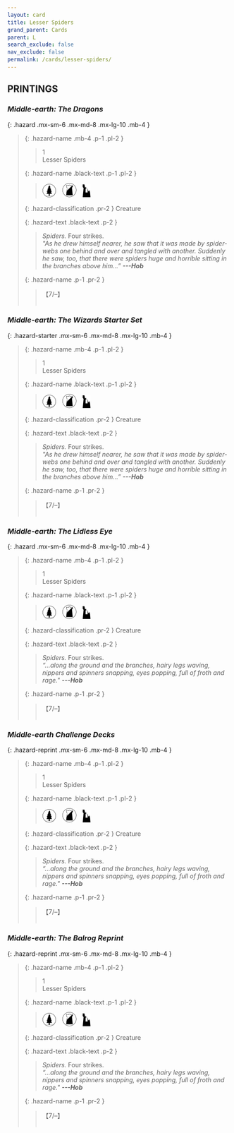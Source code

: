 ```yaml
---
layout: card
title: Lesser Spiders
grand_parent: Cards
parent: L
search_exclude: false
nav_exclude: false
permalink: /cards/lesser-spiders/
---
```


## PRINTINGS


### _Middle-earth: The Dragons_

{: .hazard .mx-sm-6 .mx-md-8 .mx-lg-10 .mb-4 }
> {: .hazard-name .mb-4 .p-1 .pl-2 }
> > <div class="hazard-mp">1</div>
> > <div class="card-name">Lesser Spiders</div>
>
> {: .hazard-name .black-text .p-1 .pl-2 }
> > ![](/assets/images/wilderness.svg)&emsp;![](/assets/images/shadow-land.svg)&emsp;![](/assets/images/ruinlair.svg)
>
> {: .hazard-classification .pr-2 }
> Creature
>
> {: .hazard-text .black-text .p-2 }
> > _Spiders._ Four strikes. <br>_"As he drew himself nearer, he saw that it was made by spider-webs one behind and over and tangled with another. Suddenly he saw, too, that there were spiders huge and horrible sitting in the branches above him...”_ ***---&#65279;Hob*** 
>
> {: .hazard-name .p-1 .pr-2 }
> > <div class="card-shield">【7/&ndash;】</div>
> > <div class="card-corruption">&nbsp;</div>

### _Middle-earth: The Wizards Starter Set_

{: .hazard-starter .mx-sm-6 .mx-md-8 .mx-lg-10 .mb-4 }
> {: .hazard-name .mb-4 .p-1 .pl-2 }
> > <div class="hazard-mp">1</div>
> > <div class="card-name">Lesser Spiders</div>
>
> {: .hazard-name .black-text .p-1 .pl-2 }
> > ![](/assets/images/wilderness.svg)&emsp;![](/assets/images/shadow-land.svg)&emsp;![](/assets/images/ruinlair.svg)
>
> {: .hazard-classification .pr-2 }
> Creature
>
> {: .hazard-text .black-text .p-2 }
> > _Spiders._ Four strikes. <br>_"As he drew himself nearer, he saw that it was made by spider-webs one behind and over and tangled with another. Suddenly he saw, too, that there were spiders huge and horrible sitting in the branches above him...”_ ***---&#65279;Hob*** 
>
> {: .hazard-name .p-1 .pr-2 }
> > <div class="card-shield">【7/&ndash;】</div>
> > <div class="card-corruption-white">&nbsp;</div>

### _Middle-earth: The Lidless Eye_

{: .hazard .mx-sm-6 .mx-md-8 .mx-lg-10 .mb-4 }
> {: .hazard-name .mb-4 .p-1 .pl-2 }
> > <div class="hazard-mp">1</div>
> > <div class="card-name">Lesser Spiders</div>
>
> {: .hazard-name .black-text .p-1 .pl-2 }
> > ![](/assets/images/wilderness.svg)&emsp;![](/assets/images/shadow-land.svg)&emsp;![](/assets/images/ruinlair.svg)
>
> {: .hazard-classification .pr-2 }
> Creature
>
> {: .hazard-text .black-text .p-2 }
> > _Spiders._ Four strikes.   <br>_“...along the ground and the branches, hairy legs waving, nippers and spinners snapping, eyes popping, full of froth and rage."_ ***---&#65279;Hob*** 
>
> {: .hazard-name .p-1 .pr-2 }
> > <div class="card-shield">【7/&ndash;】</div>
> > <div class="card-corruption">&nbsp;</div>

### _Middle-earth Challenge Decks_

{: .hazard-reprint .mx-sm-6 .mx-md-8 .mx-lg-10 .mb-4 }
> {: .hazard-name .mb-4 .p-1 .pl-2 }
> > <div class="hazard-mp">1</div>
> > <div class="card-name">Lesser Spiders</div>
>
> {: .hazard-name .black-text .p-1 .pl-2 }
> > ![](/assets/images/wilderness.svg)&emsp;![](/assets/images/shadow-land.svg)&emsp;![](/assets/images/ruinlair.svg)
>
> {: .hazard-classification .pr-2 }
> Creature
>
> {: .hazard-text .black-text .p-2 }
> > _Spiders._ Four strikes.   <br>_“...along the ground and the branches, hairy legs waving, nippers and spinners snapping, eyes popping, full of froth and rage."_ ***---&#65279;Hob*** 
>
> {: .hazard-name .p-1 .pr-2 }
> > <div class="card-shield">【7/&ndash;】</div>
> > <div class="card-corruption-white">&nbsp;</div>

### _Middle-earth: The Balrog Reprint_

{: .hazard-reprint .mx-sm-6 .mx-md-8 .mx-lg-10 .mb-4 }
> {: .hazard-name .mb-4 .p-1 .pl-2 }
> > <div class="hazard-mp">1</div>
> > <div class="card-name">Lesser Spiders</div>
>
> {: .hazard-name .black-text .p-1 .pl-2 }
> > ![](/assets/images/wilderness.svg)&emsp;![](/assets/images/shadow-land.svg)&emsp;![](/assets/images/ruinlair.svg)
>
> {: .hazard-classification .pr-2 }
> Creature
>
> {: .hazard-text .black-text .p-2 }
> > _Spiders._ Four strikes.   <br>_“...along the ground and the branches, hairy legs waving, nippers and spinners snapping, eyes popping, full of froth and rage."_ ***---&#65279;Hob*** 
>
> {: .hazard-name .p-1 .pr-2 }
> > <div class="card-shield">【7/&ndash;】</div>
> > <div class="card-corruption-white">&nbsp;</div>
